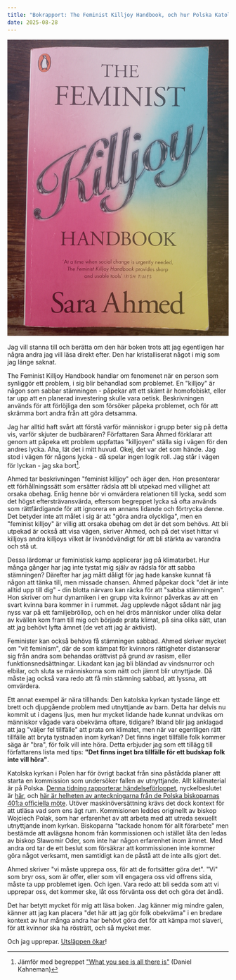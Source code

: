 ```yaml
---
title: "Bokrapport: The Feminist Killjoy Handbook, och hur Polska Katolska Kyrkan kommer undan med att tysta sexuellt utnyttjande av barn"
date: 2025-08-28
---
```


![Bokens omslag](/assets/images/feminist-killjoy.jpg)

Jag vill stanna till och berätta om den här boken trots att jag egentligen har några andra jag vill läsa direkt efter. Den har kristalliserat något i mig som jag länge saknat. 

The Feminist Killjoy Handbook handlar om fenomenet när en person som synliggör ett problem, i sig blir behandlad som problemet. En "killjoy" är någon som sabbar stämningen - påpekar att ett skämt är homofobiskt, eller tar upp att en planerad investering skulle vara oetisk. Beskrivningen används för att förlöjliga den som försöker påpeka problemet, och för att skrämma bort andra från att göra detsamma. 

Jag har alltid haft svårt att förstå varför människor i grupp beter sig på detta vis, varför skjuter de budbäraren? Författaren Sara Ahmed förklarar att genom att påpeka ett problem uppfattas "killjoyen" ställa sig i vägen för den andres lycka. Aha, lät det i mitt huvud. Okej, det var det som hände. Jag stod i vägen för någons lycka - då spelar ingen logik roll. Jag står i vägen för lyckan - jag ska bort[^1].

Ahmed tar beskrivningen "feminist killjoy" och äger den. Hon presenterar ett förhållningssätt som ersätter rädsla att bli utpekad med villighet att orsaka obehag. Enlig henne bör vi omvärdera relationen till lycka, sedd som det högst eftersträvansvärda, eftersom begreppet lycka så ofta används som rättfärdigande för att ignorera en annans lidande och förtrycka denne. Det betyder inte att målet i sig är att "göra andra olyckliga", men en "feminist killjoy" är villig att orsaka obehag om det är det som behövs. Att bli utpekad är också att visa vägen, skriver Ahmed, och på det viset hittar vi killjoys andra killjoys vilket är livsnödvändigt för att bli stärkta av varandra och stå ut. 

Dessa lärdomar ur feministisk kamp applicerar jag på klimatarbet. Hur många gånger har jag inte tystat mig själv av rädsla för att sabba stämningen? Därefter har jag mått dåligt för jag hade kanske kunnat få någon att tänka till, men missade chansen. Ahmed påpekar dock "det är inte alltid upp till dig" - din blotta närvaro kan räcka för att "sabba stämningen". Hon skriver om hur dynamiken i en grupp vita kvinnor påverkas av att en svart kvinna bara kommer in i rummet. Jag upplevde något sådant när jag nyss var på ett familjebröllop, och en hel drös människor under olika delar av kvällen kom fram till mig och började prata klimat, på sina olika sätt, utan att jag behövt lyfta ämnet (de vet att jag är aktivist). 

Feminister kan också behöva få stämningen sabbad. Ahmed skriver mycket om "vit feminism", där de som kämpat för kvinnors rättigheter distanserar sig från andra som behandas orättvist på grund av rasism, eller funktionsnedsättningar. Likadant kan jag bli bländad av vindsnurror och elbilar, och sluta se människorna som nätt och jämnt blir utnyttjade. Då måste jag också vara redo att få min stämning sabbad, att lyssna, att omvärdera.

Ett annat exempel är nära tillhands: Den katolska kyrkan tystade länge ett brett och djupgående problem med utnyttjande av barn. Detta har delvis nu kommit ut i dagens ljus, men hur mycket lidande hade kunnat undvikas om människor vågade vara obekväma oftare, tidigare? Ibland blir jag anklagad att jag "väljer fel tillfälle" att prata om klimatet, men när var egentligen rätt tillfälle att bryta tystnaden inom kyrkan? Det finns inget tillfälle folk kommer säga är "bra", för folk vill inte höra. Detta erbjuder jag som ett tillägg till författarens lista med tips: **"Det finns inget bra tillfälle för ett budskap folk inte vill höra"**. 

Katolska kyrkan i Polen har för övrigt backat från sina påstådda planer att starta en kommission som undersöker fallen av utnyttjande. Allt källmaterial är på Polska. [Denna tidning rapporterar händelseförloppet](https://wiez.pl/2025/06/14/jak-nie-powstaje-komisja-ds-wykorzystywania-seksualnego-w-kosciele-katolickim-w-polsce-kalendarium-2023-2025/), nyckelbeslutet är [här](https://ochrona.episkopat.pl/dokumenty/komunikat-401-zebrania-plenarnego-kep-fragment/), och [här är helheten av anteckningarna från de Polska biskoparnas 401:a officiella möte](https://www.ekai.pl/dokumenty/komunikat-z-401-zebrania-plenarnego-konferencji-episkopatu-polski/). Utöver maskinöversättning krävs det dock kontext för att utläsa vad som ens ägt rum. Kommisionen leddes originellt av biskop Wojciech Polak, som har erfarenhet av att arbeta med att utreda sexuellt utnyttjande inom kyrkan. Biskoparna "tackade honom för allt förarbete" men bestämde att avlägsna honom från kommissionen och istället låta den ledas av biskop Sławomir Oder, som inte har någon erfarenhet inom ämnet. Med andra ord tar de ett beslut som försäkrar att kommissionen inte kommer göra något verksamt, men samtidigt kan de påstå att de inte alls gjort det.

Ahmed skriver "vi måste upprepa oss, för att de fortsätter göra det". "Vi" som bryr oss, som är offer, eller som vill engagera oss vid offrens sida, måste ta upp problemet igen. Och igen. Vara redo att bli sedda som att vi upprepar oss, det kommer ske, låt oss förvänta oss det och göra det ändå.

Det har betytt mycket för mig att läsa boken. Jag känner mig mindre galen, känner att jag kan placera "det här att jag gör folk obekväma" i en bredare kontext av hur många andra har behövt göra det för att kämpa mot slaveri, för att kvinnor ska ha rösträtt, och så mycket mer.

Och jag upprepar. [Utsläppen ökar](https://www.naturvardsverket.se/data-och-statistik/klimat/sveriges-utslapp-och-upptag-av-vaxthusgaser/)!

[^1]: Jämför med begreppet ["What you see is all there is"](https://ebrary.net/144926/business_finance/wysiati_what_there) (Daniel Kahneman)






